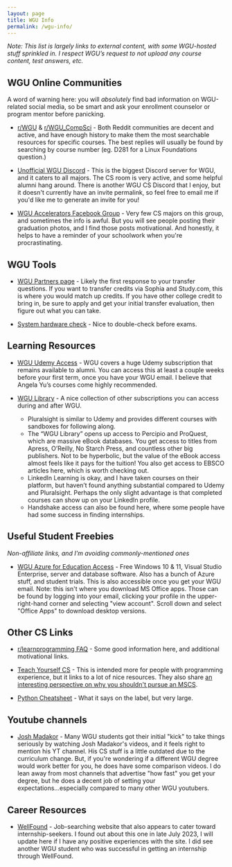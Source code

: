 ```yaml
---
layout: page
title: WGU Info
permalink: /wgu-info/
---
```


*Note: This list is largely links to external content, with some WGU-hosted stuff sprinkled in. I respect WGU’s request to not upload any course content, test answers, etc.*



## WGU Online Communities

A word of warning here: you will *absolutely* find bad information on WGU-related social media, so be smart and ask your enrollment counselor or program mentor before panicking. 

- [r/WGU](https://www.reddit.com/r/WGU/) & [r/WGU_CompSci](https://www.reddit.com/r/WGU_CompSci/) - Both Reddit communities are decent and active, and have enough history to make them the most searchable resources for specific courses. The best replies will usually be found by searching by course number (eg. D281 for a Linux Foundations question.)

- [Unofficial WGU Discord](https://discord.gg/unwgu) - This is the biggest Discord server for WGU, and it caters to all majors. The CS room is very active, and some helpful alumni hang around. There is another WGU CS Discord that I enjoy, but it doesn't currently have an invite permalink, so feel free to email me if you'd like me to generate an invite for you!

- [WGU Accelerators Facebook Group](https://www.facebook.com/groups/WGUaccelerators/) - Very few CS majors on this group, and sometimes the info is awful. But you will see people posting their graduation photos, and I find those posts motivational. And honestly, it helps to have a reminder of your schoolwork when you're procrastinating.

## WGU Tools

- [WGU Partners page](https://partners.wgu.edu/Pages/partners.html) - Likely the first response to your transfer questions. If you want to transfer credits via Sophia and Study.com, this is where you would match up credits. If you have other college credit to bring in, be sure to apply and get your initial transfer evaluation, then figure out what you can take. 

- [System hardware check](http://systemcheck.wgu.edu/) - Nice to double-check before exams.


## Learning Resources

- [WGU Udemy Access](http://wgualumni.udemy.com/) - WGU covers a huge Udemy subscription that remains available to alumni. You can access this at least a couple weeks before your first term, once you have your WGU email. I believe that Angela Yu’s courses come highly recommended.

- [WGU Library](https://www.wgu.edu/alumni/career-support/learning-resources.html) - A nice collection of other subscriptions you can access during and after WGU.
    - Pluralsight is similar to Udemy and provides different courses with sandboxes for following along. 
    - The “WGU Library” opens up access to Percipio and ProQuest, which are massive eBook databases. You get access to titles from Apress, O’Reilly, No Starch Press, and countless other big publishers. Not to be hyperbolic, but the value of the eBook access almost feels like it pays for the tuition! You also get access to EBSCO articles here, which is worth checking out.
    - LinkedIn Learning is okay, and I have taken courses on their platform, but haven’t found anything substantial compared to Udemy and Pluralsight. Perhaps the only slight advantage is that completed courses can show up on your LinkedIn profile.
    - Handshake access can also be found here, where some people have had some success in finding internships.

## Useful Student Freebies

*Non-affiliate links, and I'm avoiding commonly-mentioned ones*

- [WGU Azure for Education Access](https://azureforeducation.microsoft.com/devtools) - Free Windows 10 & 11, Visual Studio Enterprise, server and database software. Also has a bunch of Azure stuff, and student trials. This is also accessible once you get your WGU email.
Note: this isn't where you download MS Office apps. Those can be found by logging into your email, clicking your profile in the upper-right-hand corner and selecting "view account". Scroll down and select "Office Apps" to download desktop versions.

## Other CS Links

- [r/learnprogramming FAQ](https://www.reddit.com/r/learnprogramming/wiki/faq#wiki_getting_started) - Some good information here, and additional motivational links.

- [Teach Yourself CS](https://teachyourselfcs.com/) - This is intended more for people with programming experience, but it links to a lot of nice resources. They also share [an interesting perspective on why you shouldn't pursue an MSCS](https://ozwrites.com/masters/). 

- [Python Cheatsheet](https://gto76.github.io/python-cheatsheet/) - What it says on the label, but very large.

## Youtube channels

- [Josh Madakor](https://www.youtube.com/c/JoshMadakor) - Many WGU students got their initial "kick" to take things seriously by watching Josh Madakor's videos, and it feels right to mention his YT channel. His CS stuff is a little outdated due to the curriculum change. But, if you're wondering if a different WGU degree would work better for you, he does have some comparison videos. I do lean away from most channels that advertise "how fast" you get your degree, but he does a decent job of setting your expectations...especially compared to many other WGU youtubers.

## Career Resources

- [WellFound](https://wellfound.com/) - Job-searching website that also appears to cater toward internship-seekers. I found out about this one in late July 2023, I will update here if I have any positive experiences with the site. I did see another WGU student who was successful in getting an internship through WellFound.